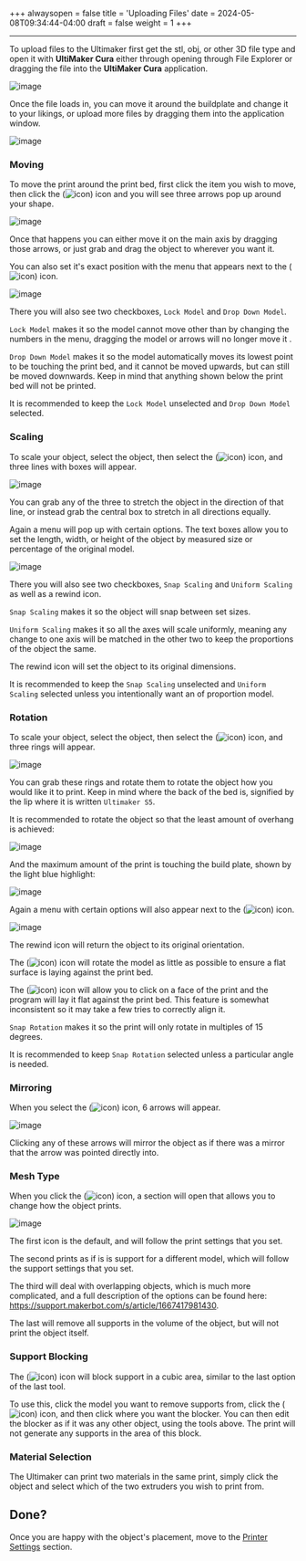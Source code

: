 +++
alwaysopen = false
title = 'Uploading Files'
date = 2024-05-08T09:34:44-04:00
draft = false
weight = 1
+++

---

To upload files to the Ultimaker first get the stl, obj, or other 3D file type and open it with **UltiMaker Cura** either through opening through File Explorer or dragging the file into the **UltiMaker Cura** application. 

![image](/images/113.PNG) 

Once the file loads in, you can move it around the buildplate and change it to your likings, or upload more files by dragging them into the application window.

![image](/images/114.PNG)

### Moving

To move the print around the print bed, first click the item you wish to move, then click the (![icon](/images/115.PNG)) icon and you will see three arrows pop up around your shape.

![image](/images/116.PNG)

Once that happens you can either move it on the main axis by dragging those arrows, or just grab and drag the object to wherever you want it. 

You can also set it's exact position with the menu that appears next to the (![icon](/images/115.PNG)) icon.

![image](/images/118.PNG)

There you will also see two checkboxes, `Lock Model` and `Drop Down Model`.

`Lock Model` makes it so the model cannot move other than by changing the numbers in the menu, dragging the model or arrows will no longer move it .

`Drop Down Model` makes it so the model automatically moves its lowest point to be touching the print bed, and it cannot be moved upwards, but can still be moved downwards. Keep in mind that anything shown below the print bed will not be printed.

It is recommended to keep the `Lock Model` unselected and `Drop Down Model` selected.

### Scaling

To scale your object, select the object, then select the (![icon](/images/119.PNG)) icon, and three lines with boxes will appear. 

![image](/images/120.PNG)

You can grab any of the three to stretch the object in the direction of that line, or instead grab the central box to stretch in all directions equally. 

Again a menu will pop up with certain options. The text boxes allow you to set the length, width, or height of the object by measured size or percentage of the original model.

![image](/images/121.PNG)

There you will also see two checkboxes, `Snap Scaling` and `Uniform Scaling` as well as a rewind icon.

`Snap Scaling` makes it so the object will snap between set sizes.

`Uniform Scaling` makes it so all the axes will scale uniformly, meaning any change to one axis will be matched in the other two to keep the proportions of the object the same.

The rewind icon will set the object to its original dimensions.

It is recommended to keep the `Snap Scaling` unselected and `Uniform Scaling` selected unless you intentionally want an of proportion model.

### Rotation

To scale your object, select the object, then select the (![icon](/images/122.PNG)) icon, and three rings will appear.

![image](/images/123.PNG)

You can grab these rings and rotate them to rotate the object how you would like it to print. Keep in mind where the back of the bed is, signified by the lip where it is written `Ultimaker S5`.

It is recommended to rotate the object so that the least amount of overhang is achieved:

![image](/images/124.png)

And the maximum amount of the print is touching the build plate, shown by the light blue highlight:

![image](/images/125.png)

Again a menu with certain options will also appear next to the (![icon](/images/122.PNG)) icon.

![image](/images/126.PNG)

The rewind icon will return the object to its original orientation.

The (![icon](/images/127.PNG)) icon will rotate the model as little as possible to ensure a flat surface is laying against the print bed.

The (![icon](/images/128.PNG)) icon will allow you to click on a face of the print and the program will lay it flat against the print bed. This feature is somewhat inconsistent so it may take a few tries to correctly align it.

`Snap Rotation` makes it so the print will only rotate in multiples of 15 degrees.

It is recommended to keep `Snap Rotation` selected unless a particular angle is needed.

### Mirroring

When you select the (![icon](/images/129.PNG)) icon, 6 arrows will appear. 

![image](/images/130.PNG)

Clicking any of these arrows will mirror the object as if there was a mirror that the arrow was pointed directly into.

### Mesh Type

When you click the (![icon](/images/131.PNG)) icon, a section will open that allows you to change how the object prints.

![image](/images/132.PNG)

The first icon is the default, and will follow the print settings that you set.

The second prints as if is is support for a different model, which will follow the support settings that you set.

The third will deal with overlapping objects, which is much more complicated, and a full description of the options can be found here: https://support.makerbot.com/s/article/1667417981430.

The last will remove all supports in the volume of the object, but will not print the object itself.

### Support Blocking

The (![icon](/images/133.PNG)) icon will block support in a cubic area, similar to the last option of the last tool.

To use this, click the model you want to remove supports from, click the (![icon](/images/133.PNG)) icon, and then click where you want the blocker. You can then edit the blocker as if it was any other object, using the tools above. The print will not generate any supports in the area of this block.

### Material Selection

The Ultimaker can print two materials in the same print, simply click the object and select which of the two extruders you wish to print from.

## Done?

Once you are happy with the object's placement, move to the [Printer Settings](https://cid.friendscentral.org/3dprinters/ultimaker/printersettings/index.html) section.





